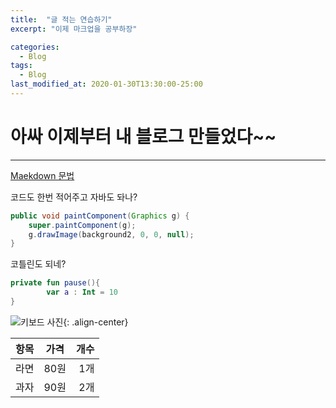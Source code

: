 ```yaml
---
title:  "글 적는 연습하기"
excerpt: "이제 마크업을 공부하장"

categories:
  - Blog
tags:
  - Blog
last_modified_at: 2020-01-30T13:30:00-25:00
---
```


# 아싸 이제부터 내 블로그 만들었다~~  
* * *
[Maekdown 문법](https://devinlife.com/howto%20github%20pages/markdown-syntax/)
  
코드도 한번 적어주고 자바도 돠나?   
```java
public void paintComponent(Graphics g) {
	super.paintComponent(g);
	g.drawImage(background2, 0, 0, null);
}
```
  
코틀린도 되네?  
```kotlin
private fun pause(){
        var a : Int = 10
}
```  
![키보드 사진](https://devinlife.com/assets/images/bio-photo-keyboard-small.jpg "내 키보드 사진"){: .align-center}  

| 항목 | 가격 | 개수 |
|:----|:----:|----:|
| 라면 | 80원 | 1개 |
| 과자 | 90원 | 2개 |